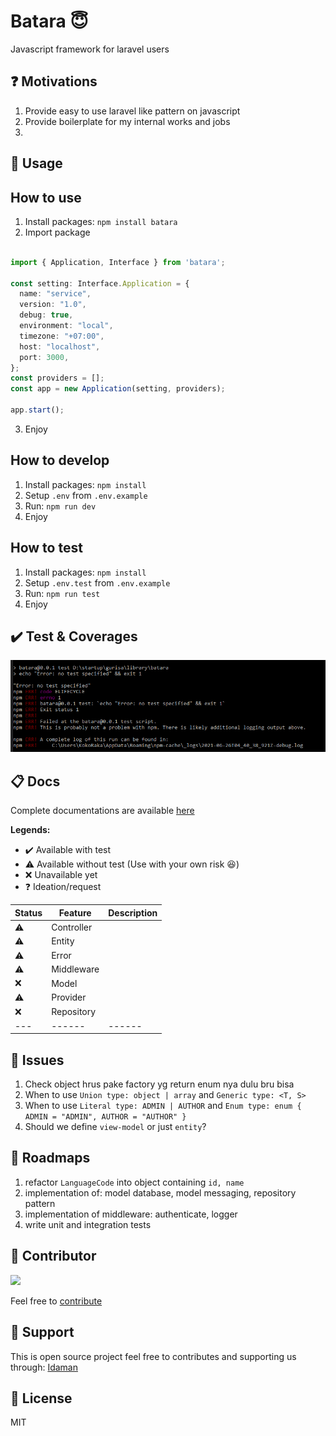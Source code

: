 # Batara 😇
Javascript framework for laravel users

❓ Motivations
---
1. Provide easy to use laravel like pattern on javascript
2. Provide boilerplate for my internal works and jobs
3. 

🖖 Usage
---
## How to use
1. Install packages: `npm install batara`
2. Import package
```ts

import { Application, Interface } from 'batara';

const setting: Interface.Application = {
  name: "service",
  version: "1.0",
  debug: true,
  environment: "local",
  timezone: "+07:00",
  host: "localhost",
  port: 3000,
};
const providers = [];
const app = new Application(setting, providers);

app.start();

```
3. Enjoy

## How to develop
1. Install packages: `npm install`
2. Setup `.env` from `.env.example`
3. Run: `npm run dev`
4. Enjoy

## How to test
1. Install packages: `npm install`
2. Setup `.env.test` from `.env.example`
3. Run: `npm run test`
4. Enjoy

✔️ Test & Coverages
---
![Test coverages](https://github.com/gurisa/batara/blob/master/assets/image/coverage.png?raw=true)

📋 Docs
---
Complete documentations are available [here](https://github.com/gurisa/batara/tree/master/docs)

**Legends:**
- ✔️ Available with test
- ⚠️ Available without test (Use with your own risk 😆)
- ❌ Unavailable yet
- ❓ Ideation/request

| Status | Feature   | Description |
| --- | ------      | ------ |
| ⚠️ | Controller   |  |
| ⚠️ | Entity   |  |
| ⚠️ | Error   |  |
| ⚠️ | Middleware   |  |
| ❌ | Model   |  |
| ⚠️ | Provider   |  |
| ❌ | Repository   |  |
| --- | ------      | ------ |

👀 Issues
---
1. Check object hrus pake factory yg return enum nya dulu bru bisa
2. When to use `Union type: object | array` and `Generic type: <T, S>`
3. When to use `Literal type: ADMIN | AUTHOR` and `Enum type: enum { ADMIN = "ADMIN", AUTHOR = "AUTHOR" }`
4. Should we define `view-model` or just `entity`?

🚀 Roadmaps
---
1. refactor `LanguageCode` into object containing `id, name`
2. implementation of: model database, model messaging, repository pattern
3. implementation of middleware: authenticate, logger
4. write unit and integration tests

🤩 Contributor
---
[![](https://github.com/kokoraka.png?size=50)](https://github.com/kokoraka)

Feel free to [contribute](https://github.com/gurisa/batara/pulls)

💖 Support
---
This is open source project feel free to contributes and supporting us through: [Idaman](https://idaman.id)


📜 License
---
MIT
